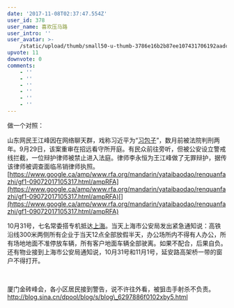 ```yaml
---
date: '2017-11-08T02:37:47.554Z'
user_id: 378
user_name: 喜欢压马路
user_intro: ''
user_avatar: >-
    /static/upload/thumb/small50-u-thumb-3786e16b2b87ee107431706192aadca6207312f8277.png
upvote: 11
downvote: 0
comments:
    - ''
    - ''
    - ''
    - ''
    - ''
    - ''
---
```


做一个对照：

<span style="">山东网民王江峰因在网络聊天群，戏称习近平为“</span>[习包子](http://chinadigitaltimes.net/chinese/tag/%e4%b9%a0%e5%8c%85%e5%ad%90/)<span style="">”，数月前被法院判刑两年。9月29日，该案重审在招远看守所开庭。有民众前往旁听，但被公安设立警戒线拦截，一位辩护律师被禁止进入法庭。律师李永恒为王江峰做了无罪辩护，据传该律师被调查面临吊销律师执照。</span>[https://www.google.ca/amp/www.rfa.org/mandarin/yataibaodao/renquanfazhi/gf1-09072017105317.html/ampRFA](https://www.google.ca/amp/www.rfa.org/mandarin/yataibaodao/renquanfazhi/gf1-09072017105317.html/ampRFA)[](https://www.google.ca/amp/www.rfa.org/mandarin/yataibaodao/renquanfazhi/gf1-09072017105317.html/ampRFA)

  

  

<span style="">10月31号，七名常委搭专机抵达</span>[上海](http://www.ntdtv.com/xtr/gb/articlelistbytag_%E4%B8%8A%E6%B5%B7.html)<span style="">。当天上海市公安局发出紧急通知说：高铁沿线300米两侧所有企业于当天12点全部放假半天，办公场所内不得有人办公，所有场地地面不准停放车辆，所有客户地面车辆全部驶离。如果不配合，后果自负。还有物业接到上海市公安局通知说，10月31号和11月1号，延安路高架桥一带的窗户不得打开。</span>

<span style=""><br></span>

<span style="">厦门金砖峰会，各小区居民接到警告，说不许往外看，被狙击手射杀不负责。</span>http://blog.sina.cn/dpool/blog/s/blog\_6297886f0102xby5.html
